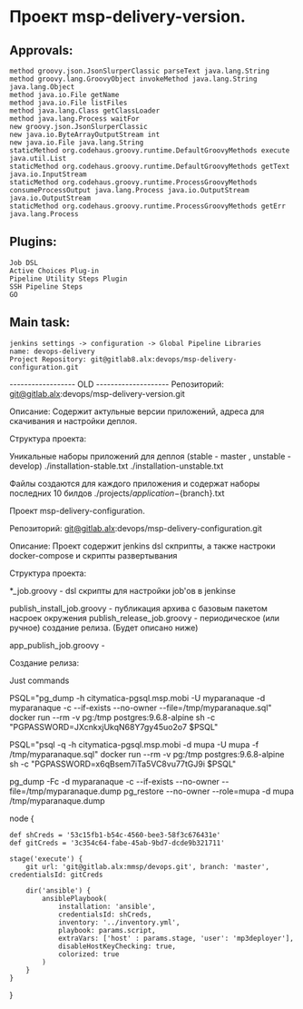 # Проект msp-delivery-version.

## Approvals:

```
method groovy.json.JsonSlurperClassic parseText java.lang.String
method groovy.lang.GroovyObject invokeMethod java.lang.String java.lang.Object
method java.io.File getName
method java.io.File listFiles
method java.lang.Class getClassLoader
method java.lang.Process waitFor
new groovy.json.JsonSlurperClassic
new java.io.ByteArrayOutputStream int
new java.io.File java.lang.String
staticMethod org.codehaus.groovy.runtime.DefaultGroovyMethods execute java.util.List
staticMethod org.codehaus.groovy.runtime.DefaultGroovyMethods getText java.io.InputStream
staticMethod org.codehaus.groovy.runtime.ProcessGroovyMethods consumeProcessOutput java.lang.Process java.io.OutputStream java.io.OutputStream
staticMethod org.codehaus.groovy.runtime.ProcessGroovyMethods getErr java.lang.Process
```

## Plugins:
```
Job DSL
Active Choices Plug-in
Pipeline Utility Steps Plugin
SSH Pipeline Steps
GO
```

## Main task:
```
jenkins settings -> configuration -> Global Pipeline Libraries
name: devops-delivery
Project Repository: git@gitlab8.alx:devops/msp-delivery-configuration.git
```

------------------ OLD --------------------
Репозиторий:
git@gitlab.alx:devops/msp-delivery-version.git

Описание:
Содержит актульные версии приложений, адреса для скачивания и настройки деплоя.

Структура проекта:

Уникальные наборы приложений для деплоя (stable - master , unstable - develop)
./installation-stable.txt
./installation-unstable.txt

Файлы создаются для каждого приложения и содержат наборы последних 10 билдов
./projects/${application}-${branch}.txt



Проект msp-delivery-configuration.

Репозиторий:
git@gitlab.alx:devops/msp-delivery-configuration.git

Описание:
Проект содержит jenkins dsl скприпты, а также настроки docker-compose и скрипты развертывания

Структура проекта:

*_job.groovy - dsl скрипты для настройки job'ов в jenkinse


publish_install_job.groovy - публикация архива с базовым пакетом насроек окружения
publish_release_job.groovy - периодическое (или ручное) создание релиза. (Будет описано ниже)

app_publish_job.groovy - 


Создание релиза:



Just commands

PSQL="pg_dump -h citymatica-pgsql.msp.mobi -U myparanaque -d myparanaque -c --if-exists --no-owner --file=/tmp/myparanaque.sql"
docker run --rm -v pg:/tmp postgres:9.6.8-alpine sh -c "PGPASSWORD=JXcnkxjUkqN68Y7gy45uo2o7 $PSQL"

PSQL="psql -q -h citymatica-pgsql.msp.mobi -d mupa -U mupa  -f /tmp/myparanaque.sql"
docker run --rm -v pg:/tmp postgres:9.6.8-alpine sh -c "PGPASSWORD=x6qBsem7iTa5VC8vu77tGJ9i $PSQL"


pg_dump -Fc -d myparanaque -c --if-exists --no-owner --file=/tmp/myparanaque.dump
pg_restore --no-owner --role=mupa -d mupa /tmp/myparanaque.dump

node {

    def shCreds = '53c15fb1-b54c-4560-bee3-58f3c676431e'
    def gitCreds = '3c354c64-fabe-45ab-9bd7-dcde9b321711'

    stage('execute') {
        git url: 'git@gitlab.alx:mmsp/devops.git', branch: 'master', credentialsId: gitCreds

        dir('ansible') {
            ansiblePlaybook(
                installation: 'ansible',
                credentialsId: shCreds,
                inventory: '../inventory.yml',
                playbook: params.script,
                extraVars: ['host' : params.stage, 'user': 'mp3deployer'],
                disableHostKeyChecking: true,
                colorized: true
            )
        }
    }
}    
